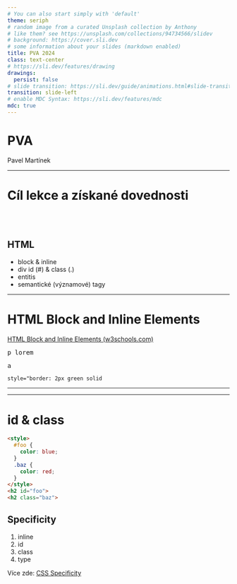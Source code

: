 ```yaml
---
# You can also start simply with 'default'
theme: seriph
# random image from a curated Unsplash collection by Anthony
# like them? see https://unsplash.com/collections/94734566/slidev
# background: https://cover.sli.dev
# some information about your slides (markdown enabled)
title: PVA 2024
class: text-center
# https://sli.dev/features/drawing
drawings:
  persist: false
# slide transition: https://sli.dev/guide/animations.html#slide-transitions
transition: slide-left
# enable MDC Syntax: https://sli.dev/features/mdc
mdc: true
---
```


# PVA 

Pavel Martínek

---

# Cíl lekce a získané dovednosti

<br>
<br>

## HTML

- block & inline
- div id (#) & class (.)
- entitis
- semantické (významové) tagy

---

# HTML Block and Inline Elements

[HTML Block and Inline Elements (w3schools.com)](https://www.w3schools.com/html/html_blocks.asp)

 <p><kbd>p lorem</kbd></p>
 <p><kbd>a</kbd></p>

 ```html
style="border: 2px green solid
```

---

--- 

# id & class
 
```html
<style>
  #foo {
    color: blue;
  }
  .baz {
    color: red;
  }
</style>
<h2 id="foo">
<h2 class="baz">
```

## Specificity

1. inline
2. id
3. class
4. type

Více zde: [CSS Specificity](https://www.w3schools.com/css/css_specificity.asp)
